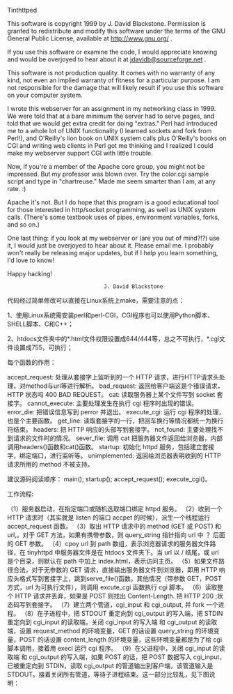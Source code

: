Tinthttped

  This software is copyright 1999 by J. David Blackstone.  Permission
is granted to redistribute and modify this software under the terms of
the GNU General Public License, available at http://www.gnu.org/ .

  If you use this software or examine the code, I would appreciate
knowing and would be overjoyed to hear about it at
jdavidb@sourceforge.net .

  This software is not production quality.  It comes with no warranty
of any kind, not even an implied warranty of fitness for a particular
purpose.  I am not responsible for the damage that will likely result
if you use this software on your computer system.

  I wrote this webserver for an assignment in my networking class in
1999.  We were told that at a bare minimum the server had to serve
pages, and told that we would get extra credit for doing "extras."
Perl had introduced me to a whole lot of UNIX functionality (I learned
sockets and fork from Perl!), and O'Reilly's lion book on UNIX system
calls plus O'Reilly's books on CGI and writing web clients in Perl got
me thinking and I realized I could make my webserver support CGI with
little trouble.

  Now, if you're a member of the Apache core group, you might not be
impressed.  But my professor was blown over.  Try the color.cgi sample
script and type in "chartreuse."  Made me seem smarter than I am, at
any rate. :)

  Apache it's not.  But I do hope that this program is a good
educational tool for those interested in http/socket programming, as
well as UNIX system calls.  (There's some textbook uses of pipes,
environment variables, forks, and so on.)

  One last thing: if you look at my webserver or (are you out of
mind?!?) use it, I would just be overjoyed to hear about it.  Please
email me.  I probably won't really be releasing major updates, but if
I help you learn something, I'd love to know!

  Happy hacking!

                                   J. David Blackstone


代码经过简单修改可以直接在Linux系统上make，需要注意的点：

1、使用Linux系统需安装perl和perl-CGI，CGI程序也可以使用Python脚本、SHELL脚本、C和C++；

2、htdocs文件夹中的*.html文件权限设置成644/444等，总之不可执行，*.cgi文件设置成755，可执行；

每个函数的作用：

accept_request: 处理从套接字上监听到的一个 HTTP 请求，进行HTTP请求头处理，对method与url等进行解析。
bad_request: 返回给客户端这是个错误请求，HTTP 状态吗 400 BAD REQUEST。
cat: 读取服务器上某个文件写到 socket 套接字。
cannot_execute: 主要处理发生在执行 cgi 程序时出现的错误。
error_die: 把错误信息写到 perror 并退出。
execute_cgi: 运行 cgi 程序的处理，也是个主要函数。
get_line: 读取套接字的一行，把回车换行等情况都统一为换行符结束。
headers: 把 HTTP 响应的头部写到套接字。
not_found: 主要处理找不到请求的文件时的情况。
sever_file: 调用 cat 把服务器文件返回给浏览器，内部调用headers()函数和cat()函数。
startup: 初始化 httpd 服务，包括建立套接字，绑定端口，进行监听等。
unimplemented: 返回给浏览器表明收到的 HTTP 请求所用的 method 不被支持。


建议源码阅读顺序： main(); startup(); accept_request(); execute_cgi()。

工作流程:

（1）服务器启动，在指定端口或随机选取端口绑定 httpd 服务。
（2）收到一个 HTTP 请求时（其实就是 listen 的端口 accpet 的时候），派生一个线程运行 accept_request 函数。
（3）取出 HTTP 请求中的 method (GET 或 POST) 和 url,。对于 GET 方法，如果有携带参数，则 query_string 指针指向 url 中 ？ 后面的 GET 参数。
（4）cpoy url 到 path 数组，表示浏览器请求的服务器文件路径，在 tinyhttpd 中服务器文件是在 htdocs 文件夹下。当 url 以 / 结尾，或 url 是个目录，则默认在 path 中加上 index.html，表示访问主页。
（5）如果文件路径合法，对于无参数的 GET 请求，直接输出服务器文件到浏览器，即用 HTTP 响应头格式写到套接字上，跳到serve_file()函数。其他情况（带参数 GET，POST 方式，url 为可执行文件），则调用 excute_cgi 函数执行 cgi 脚本。
（6）读取整个 HTTP 请求并丢弃，如果是 POST 则找出 Content-Length. 把 HTTP 200 ;状态码写到套接字。
（7）建立两个管道，cgi_input 和 cgi_output, 并 fork 一个进程。
（8）在子进程中，把 STDOUT 重定向到 cgi_output 的写入端，把 STDIN 重定向到 cgi_input 的读取端，关闭 cgi_input 的写入端 和 cgi_output 的读取端，设置 request_method 的环境变量，GET 的话设置 query_string 的环境变量，POST 的话设置 content_length 的环境变量，这些环境变量都是为了给 cgi 脚本调用，接着用 execl 运行 cgi 程序。
（9）在父进程中，关闭 cgi_input 的读取端 和 cgi_output 的写入端，如果 POST 的话，把 POST 数据写入 cgi_input，已被重定向到 STDIN，读取 cgi_output 的管道输出到客户端，该管道输入是 STDOUT。接着关闭所有管道，等待子进程结束。这一部分比较乱，见下图说明：




